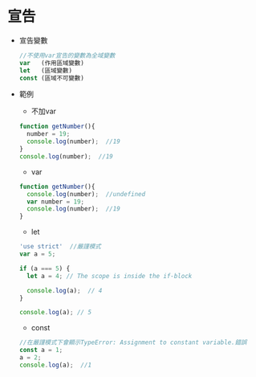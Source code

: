 # 宣告
- 宣告變數
  ```javascript
  //不使用var宣告的變數為全域變數
  var   (作用區域變數)
  let   (區域變數)
  const (區域不可變數)
  ```
- 範例
  - 不加var
  ```javascript
  function getNumber(){
    number = 19;
    console.log(number);  //19
  }
  console.log(number);  //19
  ```

  - var
  ```javascript
  function getNumber(){
    console.log(number);  //undefined
    var number = 19;
    console.log(number);  //19
  }
  ```
    
  - let
  ```javascript
  'use strict'  //嚴謹模式
  var a = 5;
  
  if (a === 5) {
    let a = 4; // The scope is inside the if-block
  
    console.log(a);  // 4
  } 
  
  console.log(a); // 5
  ```
    
  - const
  ```javascript
  //在嚴謹模式下會顯示TypeError: Assignment to constant variable.錯誤
  const a = 1;
  a = 2;
  console.log(a);  //1
  ```
